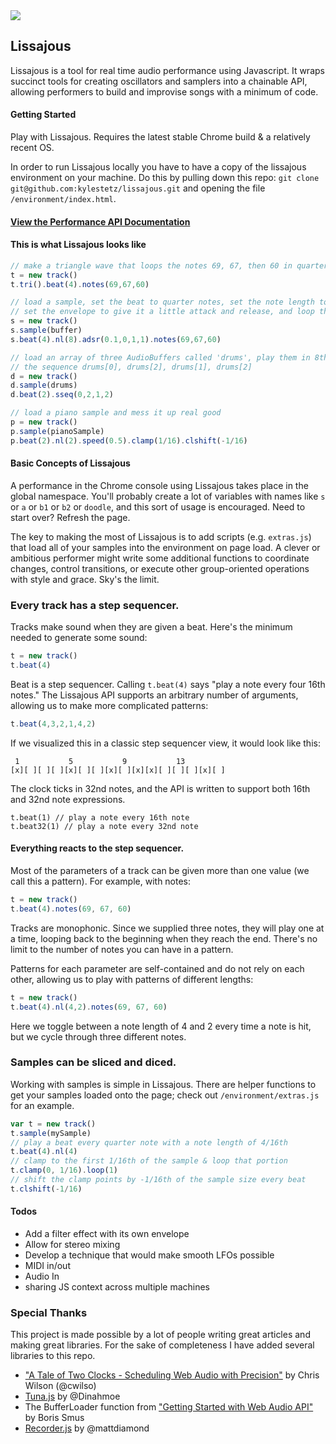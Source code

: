 <img src="https://raw.github.com/kylestetz/lissajous/master/environment/images/lissajous-repo-logo.png" />

## Lissajous

Lissajous is a tool for real time audio performance using Javascript. It wraps succinct tools for creating oscillators and samplers into a chainable API, allowing performers to build and improvise songs with a minimum of code.

#### Getting Started
Play with Lissajous. Requires the latest stable Chrome build & a relatively recent OS.

In order to run Lissajous locally you have to have a copy of the lissajous environment on your machine. Do this by pulling down this repo: `git clone git@github.com:kylestetz/lissajous.git` and opening the file `/environment/index.html`.

#### [View the Performance API Documentation](https://github.com/kylestetz/lissajous/blob/master/API.md)

#### This is what Lissajous looks like

```javascript
// make a triangle wave that loops the notes 69, 67, then 60 in quarter note intervals
t = new track()
t.tri().beat(4).notes(69,67,60)

// load a sample, set the beat to quarter notes, set the note length to a half measure,
// set the envelope to give it a little attack and release, and loop the notes 69, 67, then 60
s = new track()
s.sample(buffer)
s.beat(4).nl(8).adsr(0.1,0,1,1).notes(69,67,60)

// load an array of three AudioBuffers called 'drums', play them in 8th notes and give them
// the sequence drums[0], drums[2], drums[1], drums[2]
d = new track()
d.sample(drums)
d.beat(2).sseq(0,2,1,2)

// load a piano sample and mess it up real good
p = new track()
p.sample(pianoSample)
p.beat(2).nl(2).speed(0.5).clamp(1/16).clshift(-1/16)
```

#### Basic Concepts of Lissajous

A performance in the Chrome console using Lissajous takes place in the global namespace. You'll probably create a lot of variables with names like `s` or `a` or `b1` or `b2` or `doodle`, and this sort of usage is encouraged. Need to start over? Refresh the page.

The key to making the most of Lissajous is to add scripts (e.g. `extras.js`) that load all of your samples into the environment on page load. A clever or ambitious performer might write some additional functions to coordinate changes, control transitions, or execute other group-oriented operations with style and grace. Sky's the limit.


### Every track has a step sequencer.

Tracks make sound when they are given a beat. Here's the minimum needed to generate some sound:

```javascript
t = new track()
t.beat(4)
```

Beat is a step sequencer. Calling `t.beat(4)` says "play a note every four 16th notes." The Lissajous API supports an arbitrary number of arguments, allowing us to make more complicated patterns:

```javascript
t.beat(4,3,2,1,4,2)
```

If we visualized this in a classic step sequencer view, it would look like this:

```
 1           5           9           13
[x][ ][ ][ ][x][ ][ ][x][ ][x][x][ ][ ][ ][x][ ]
```

The clock ticks in 32nd notes, and the API is written to support both 16th and 32nd note expressions.

```
t.beat(1) // play a note every 16th note
t.beat32(1) // play a note every 32nd note
```

#### Everything reacts to the step sequencer.

Most of the parameters of a track can be given more than one value (we call this a pattern). For example, with notes:

```javascript
t = new track()
t.beat(4).notes(69, 67, 60)
```

Tracks are monophonic. Since we supplied three notes, they will play one at a time, looping back to the beginning when they reach the end. There's no limit to the number of notes you can have in a pattern.

Patterns for each parameter are self-contained and do not rely on each other, allowing us to play with patterns of different lengths:

```javascript
t = new track()
t.beat(4).nl(4,2).notes(69, 67, 60)
```

Here we toggle between a note length of 4 and 2 every time a note is hit, but we cycle through three different notes.


### Samples can be sliced and diced.

Working with samples is simple in Lissajous. There are helper functions to get your samples loaded onto the page; check out `/environment/extras.js` for an example.

```javascript
var t = new track()
t.sample(mySample)
// play a beat every quarter note with a note length of 4/16th
t.beat(4).nl(4)
// clamp to the first 1/16th of the sample & loop that portion
t.clamp(0, 1/16).loop(1)
// shift the clamp points by -1/16th of the sample size every beat
t.clshift(-1/16)
```

#### Todos
- Add a filter effect with its own envelope
- Allow for stereo mixing
- Develop a technique that would make smooth LFOs possible
- MIDI in/out
- Audio In
- sharing JS context across multiple machines

### Special Thanks

This project is made possible by a lot of people writing great articles and making great libraries. For the sake of completeness I have added several libraries to this repo.

- ["A Tale of Two Clocks - Scheduling Web Audio with Precision"](http://www.html5rocks.com/en/tutorials/audio/scheduling/) by Chris Wilson (@cwilso)
- [Tuna.js](https://github.com/Dinahmoe/tuna) by @Dinahmoe
- The BufferLoader function from ["Getting Started with Web Audio API"](http://www.html5rocks.com/en/tutorials/webaudio/intro/) by Boris Smus
- [Recorder.js](https://github.com/mattdiamond/Recorderjs) by @mattdiamond